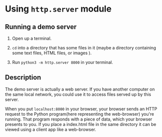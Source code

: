 Using `http.server` module
===

 ## Running a demo server 

 1. Open up a terminal.
 
 2. `cd` into a directory that has some files in it (maybe a directory containing some text files, HTML files, or images ).
 
 3. Run `python3 -m http.server 8000` in your terminal.


## Description

The demo server is actually a web server. If you have another computer on the same local network, you could use it to access files served up by this server.

When you put  `localhost:8000`  in your browser, your browser sends an HTTP request to the Python program(here representing the web-browser) you're running. That program responds with a piece of data, which your browser presents to you. If you place a index.html file in the same directory it can be viewed using a client app like a web-browser.